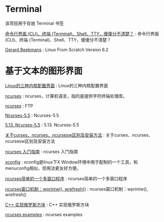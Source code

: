 # Terminal
该项目用于存放 Terminal 书签

[命令行界面 (CLI)、终端 (Terminal)、Shell、TTY，傻傻分不清楚？](https://www.techug.com/post/the-difference-between-cli-terminal-shell-tty.html) : 命令行界面 (CLI)、终端 (Terminal)、Shell、TTY，傻傻分不清楚？ 

[Gerard Beekmans](http://www.linuxfromscratch.org/lfs/view/6.2/index.html) : Linux From Scratch Version 6.2 

基于文本的图形界面
==

[Linux的三种内核配置界面](https://blog.csdn.net/waverider2012/article/details/8260575) : Linux的三种内核配置界面 

[ncurses](https://baike.baidu.com/item/ncurses/393121?fr=aladdin) : ncurses，计算机语言，指的是提供字符终端处理库。 

[ncurses](http://ftp.gnu.org/gnu/ncurses/) : FTP 

[Ncurses-5.5](http://www.linuxfromscratch.org/lfs/view/6.2/chapter06/ncurses.html) : Ncurses-5.5 

[5.13. Ncurses-5.5](http://www.linuxfromscratch.org/lfs/view/6.2/chapter05/ncurses.html) : 5.13. Ncurses-5.5 

[关于curses、ncurses、ncursesw区别及安装方法](https://blog.csdn.net/u013590407/article/details/79119377) : 关于curses、ncurses、ncursesw区别及安装方法 

[ncurses 入门指南](https://linux.cn/article-9348-1.html?pr) : ncurses 入门指南 

[xconfig](https://baike.baidu.com/item/xconfig/4537602?fr=aladdin) : xconfig是linux下X Window环境中用于配制的一个工具，和menuconfig相似，但用法更友好方便。 

[ncurses简单的一个多窗口程序](https://blog.csdn.net/liuhuiyan_2014/article/details/47093993) : ncurses简单的一个多窗口程序 

[ncurses窗口机制：wprintw(), wrefresh()](https://blog.csdn.net/Rong_Toa/article/details/80753248) : ncurses窗口机制：wprintw(), wrefresh() 

[C++ 实现俄罗斯方块](https://blog.csdn.net/whatiwhere/article/details/79904551) : C++ 实现俄罗斯方块 

[ncurses examples](http://www.paulgriffiths.net/program/c/curses.php) : ncurses examples 


